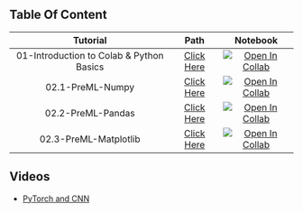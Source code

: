 
## Table Of Content

|Tutorial   | Path   | Notebook |
|:-:|:-:|:-:|
| 01-Introduction to Colab & Python Basics | [Click Here](01-Introduction_to_Colab&Python_Basics/) | [![Open In Collab](https://colab.research.google.com/assets/colab-badge.svg)](https://drive.google.com/file/d/15mkvLWDIzmpjR5YP1fwiQyCpcNzjCj8V/view?usp=sharing) |
| 02.1-PreML-Numpy  | [Click Here](02.1-PreML-Numpy)  | [![Open In Collab](https://colab.research.google.com/assets/colab-badge.svg)](https://drive.google.com/file/d/1WSgELM7ybu9wzRlAJZDPHAHTlwNOQsQd/view?usp=sharing) |
| 02.2-PreML-Pandas | [Click Here](02.2-PreML-Pandas)  | [![Open In Collab](https://colab.research.google.com/assets/colab-badge.svg)](https://drive.google.com/file/d/1ltbcp2UoHly4eSI_DcuvRhQT4Po1dFTk/view?usp=sharing) |
| 02.3-PreML-Matplotlib | [Click Here](02.3-PreML-Matplotlib) |[![Open In Collab](https://colab.research.google.com/assets/colab-badge.svg)](https://colab.research.google.com/drive/11ZSCzVekTuyGul605mlGXOjhZZNCODSV?usp=sharing)|


## Videos
- [PyTorch and CNN](https://drive.google.com/file/d/1CBtNJOE0UFM2lNXf4i45KrKftiSks34H/view?usp=sharing)
